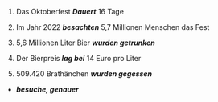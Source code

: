 1. Das Oktoberfest ***Dauert*** 16 Tage

2. Im Jahr 2022 ***besachten*** 5,7 Millionen Menschen das Fest

3. 5,6 Millionen Liter Bier ***wurden getrunken***

4. Der Bierpreis ***lag bei*** 14 Euro pro Liter

5. 509.420 Brathänchen ***wurden gegessen***

- ***besuche, genauer***


